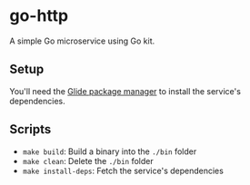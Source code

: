 # go-http

A simple Go microservice using Go kit.

## Setup

You'll need the [Glide package manager](https://github.com/Masterminds/glide) to install the service's dependencies.

## Scripts

* `make build`: Build a binary into the `./bin` folder
* `make clean`: Delete the `./bin` folder
* `make install-deps`: Fetch the service's dependencies
